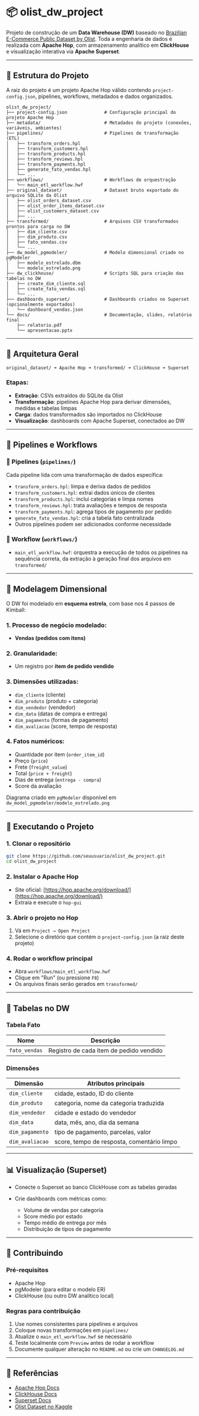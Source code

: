 # 📦 olist_dw_project

Projeto de construção de um **Data Warehouse (DW)** baseado no [Brazilian E-Commerce Public Dataset by Olist](https://www.kaggle.com/datasets/olistbr/brazilian-ecommerce). Toda a engenharia de dados é realizada com **Apache Hop**, com armazenamento analítico em **ClickHouse** e visualização interativa via **Apache Superset**.

---

## 📁 Estrutura do Projeto

A raiz do projeto é um projeto Apache Hop válido contendo `project-config.json`, pipelines, workflows, metadados e dados organizados.

```plaintext
olist_dw_project/
├── project-config.json              # Configuração principal do projeto Apache Hop
├── metadata/                        # Metadados do projeto (conexões, variáveis, ambientes)
├── pipelines/                       # Pipelines de transformação (ETL)
│   ├── transform_orders.hpl
│   ├── transform_customers.hpl
│   ├── transform_products.hpl
│   ├── transform_reviews.hpl
│   ├── transform_payments.hpl
│   ├── generate_fato_vendas.hpl
│   └── ...
├── workflows/                       # Workflows de orquestração
│   └── main_etl_workflow.hwf
├── original_dataset/                # Dataset bruto exportado do arquivo SQLite da Olist
│   ├── olist_orders_dataset.csv
│   ├── olist_order_items_dataset.csv
│   ├── olist_customers_dataset.csv
│   ├── ...
├── transformed/                     # Arquivos CSV transformados prontos para carga no DW
│   ├── dim_cliente.csv
│   ├── dim_produto.csv
│   ├── fato_vendas.csv
│   └── ...
├── dw_model_pgmodeler/              # Modelo dimensional criado no pgModeler
│   ├── modelo_estrelado.dbm
│   └── modelo_estrelado.png
├── dw_clickhouse/                   # Scripts SQL para criação das tabelas no DW
│   ├── create_dim_cliente.sql
│   ├── create_fato_vendas.sql
│   └── ...
├── dashboards_superset/             # Dashboards criados no Superset (opcionalmente exportados)
│   └── dashboard_vendas.json
└── docs/                            # Documentação, slides, relatório final
    ├── relatorio.pdf
    └── apresentacao.pptx
````

---

## 🧱 Arquitetura Geral

```plaintext
original_dataset/ ➜ Apache Hop ➜ transformed/ ➜ ClickHouse ➜ Superset
```

### Etapas:

* **Extração**: CSVs extraídos do SQLite da Olist
* **Transformação**: pipelines Apache Hop para derivar dimensões, medidas e tabelas limpas
* **Carga**: dados transformados são importados no ClickHouse
* **Visualização**: dashboards com Apache Superset, conectados ao DW

---

## 🔁 Pipelines e Workflows

### 🧩 Pipelines (`pipelines/`)

Cada pipeline lida com uma transformação de dados específica:

* `transform_orders.hpl`: limpa e deriva dados de pedidos
* `transform_customers.hpl`: extrai dados únicos de clientes
* `transform_products.hpl`: inclui categorias e limpa nomes
* `transform_reviews.hpl`: trata avaliações e tempos de resposta
* `transform_payments.hpl`: agrega tipos de pagamento por pedido
* `generate_fato_vendas.hpl`: cria a tabela fato centralizada
* Outros pipelines podem ser adicionados conforme necessidade

### 🔁 Workflow (`workflows/`)

* `main_etl_workflow.hwf`: orquestra a execução de todos os pipelines na sequência correta, da extração à geração final dos arquivos em `transformed/`

---

## 🧠 Modelagem Dimensional

O DW foi modelado em **esquema estrela**, com base nos 4 passos de Kimball:

### 1. Processo de negócio modelado:

* **Vendas (pedidos com itens)**

### 2. Granularidade:

* Um registro por **item de pedido vendido**

### 3. Dimensões utilizadas:

* `dim_cliente` (cliente)
* `dim_produto` (produto + categoria)
* `dim_vendedor` (vendedor)
* `dim_data` (datas de compra e entrega)
* `dim_pagamento` (formas de pagamento)
* `dim_avaliacao` (score, tempo de resposta)

### 4. Fatos numéricos:

* Quantidade por item (`order_item_id`)
* Preço (`price`)
* Frete (`freight_value`)
* Total (`price + freight`)
* Dias de entrega (`entrega - compra`)
* Score da avaliação

Diagrama criado em `pgModeler` disponível em `dw_model_pgmodeler/modelo_estrelado.png`

---

## 🚀 Executando o Projeto

### 1. Clonar o repositório

```bash
git clone https://github.com/seuusuario/olist_dw_project.git
cd olist_dw_project
```

### 2. Instalar o Apache Hop

* Site oficial: [https://hop.apache.org/download/](https://hop.apache.org/download/)
* Extraia e execute o `hop-gui`

### 3. Abrir o projeto no Hop

1. Vá em `Project → Open Project`
2. Selecione o diretório que contém o `project-config.json` (a raiz deste projeto)

### 4. Rodar o workflow principal

* Abra `workflows/main_etl_workflow.hwf`
* Clique em "Run" (ou pressione `F8`)
* Os arquivos finais serão gerados em `transformed/`

---

## 🧾 Tabelas no DW

### Tabela Fato

| Nome          | Descrição                               |
| ------------- | --------------------------------------- |
| `fato_vendas` | Registro de cada item de pedido vendido |

### Dimensões

| Dimensão        | Atributos principais                       |
| --------------- | ------------------------------------------ |
| `dim_cliente`   | cidade, estado, ID do cliente              |
| `dim_produto`   | categoria, nome da categoria traduzida     |
| `dim_vendedor`  | cidade e estado do vendedor                |
| `dim_data`      | data, mês, ano, dia da semana              |
| `dim_pagamento` | tipo de pagamento, parcelas, valor         |
| `dim_avaliacao` | score, tempo de resposta, comentário limpo |

---

## 📊 Visualização (Superset)

* Conecte o Superset ao banco ClickHouse com as tabelas geradas
* Crie dashboards com métricas como:

  * Volume de vendas por categoria
  * Score médio por estado
  * Tempo médio de entrega por mês
  * Distribuição de tipos de pagamento

---

## 🤝 Contribuindo

### Pré-requisitos

* Apache Hop
* pgModeler (para editar o modelo ER)
* ClickHouse (ou outro DW analítico local)

### Regras para contribuição

1. Use nomes consistentes para pipelines e arquivos
2. Coloque novas transformações em `pipelines/`
3. Atualize o `main_etl_workflow.hwf` se necessário
4. Teste localmente com `Preview` antes de rodar a workflow
5. Documente qualquer alteração no `README.md` ou crie um `CHANGELOG.md`

---

## 📘 Referências

* [Apache Hop Docs](https://hop.apache.org/docs/)
* [ClickHouse Docs](https://clickhouse.com/docs/)
* [Superset Docs](https://superset.apache.org/)
* [Olist Dataset no Kaggle](https://www.kaggle.com/datasets/olistbr/brazilian-ecommerce)
